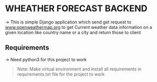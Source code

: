 # WHEATHER FORECAST BACKEND

-> This is simple Django application which send get request to www.openweathermap.org to get Current weather data
    information on a given location like country name or a city and return those to client


## Requirements 

-> Need python3 for this project to work 

> Note: Make virtual environment and install all requirements in requirements.txt file for the project to work 



